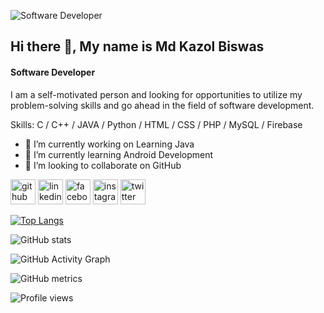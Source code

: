 
![Software Developer](https://avatars.githubusercontent.com/u/74205867?v=4)
## Hi there 👋, My name is Md Kazol Biswas
#### Software Developer


I am a self-motivated person and looking for opportunities to utilize my problem-solving skills and go ahead in the field of software development.


Skills: C / C++ / JAVA / Python / HTML / CSS / PHP / MySQL / Firebase

- 🔭 I’m currently working on Learning Java
- 🌱 I’m currently learning Android Development 
- 👯 I’m looking to collaborate on GitHub 


[<img src='https://cdn.jsdelivr.net/npm/simple-icons@3.0.1/icons/github.svg' alt='github' height='40'>](https://github.com/kazolcse264)  [<img src='https://cdn.jsdelivr.net/npm/simple-icons@3.0.1/icons/linkedin.svg' alt='linkedin' height='40'>](https://www.linkedin.com/in/https://www.linkedin.com/in/md-kazol-biswas-5a6b08163//)  [<img src='https://cdn.jsdelivr.net/npm/simple-icons@3.0.1/icons/facebook.svg' alt='facebook' height='40'>](https://www.facebook.com/https://www.facebook.com/kazol.biswas.35)  [<img src='https://cdn.jsdelivr.net/npm/simple-icons@3.0.1/icons/instagram.svg' alt='instagram' height='40'>](https://www.instagram.com/https://www.instagram.com/md_kazol_biswas//)  [<img src='https://cdn.jsdelivr.net/npm/simple-icons@3.0.1/icons/twitter.svg' alt='twitter' height='40'>](https://twitter.com/https://twitter.com/AshikujjamanK)  

[![Top Langs](https://github-readme-stats.vercel.app/api/top-langs/?username=kazolcse264)](https://github.com/anuraghazra/github-readme-stats)

![GitHub stats](https://github-readme-stats.vercel.app/api?username=kazolcse264&show_icons=true&count_private=true)  

![GitHub Activity Graph](https://activity-graph.herokuapp.com/graph?username=kazolcse264)  

![GitHub metrics](https://metrics.lecoq.io/kazolcse264)  

![Profile views](https://gpvc.arturio.dev/kazolcse264)  
